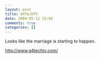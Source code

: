 ```yaml
---
layout: post
title: G4TechTV
date: 2004-05-12 15:02
comments: true
categories: []
---
```

Looks like the marriage is starting to happen.

<a href="http://www.g4techtv.com/">http://www.g4techtv.com/</a>
